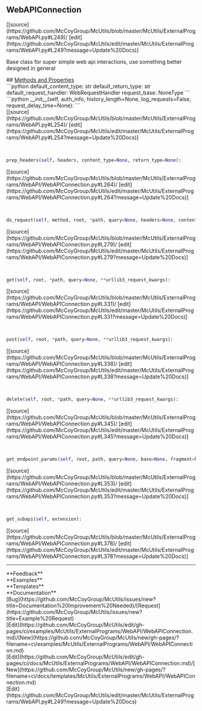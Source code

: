 ## <a id="McUtils.ExternalPrograms.WebAPI.WebAPIConnection">WebAPIConnection</a> 

<div class="docs-source-link" markdown="1">
[[source](https://github.com/McCoyGroup/McUtils/blob/master/McUtils/ExternalPrograms/WebAPI.py#L249)/
[edit](https://github.com/McCoyGroup/McUtils/edit/master/McUtils/ExternalPrograms/WebAPI.py#L249?message=Update%20Docs)]
</div>

Base class for super simple web api interactions, use something better designed in general







<div class="collapsible-section">
 <div class="collapsible-section collapsible-section-header" markdown="1">
## <a class="collapse-link" data-toggle="collapse" href="#methods" markdown="1"> Methods and Properties</a> <a class="float-right" data-toggle="collapse" href="#methods"><i class="fa fa-chevron-down"></i></a>
 </div>
 <div class="collapsible-section collapsible-section-body collapse show" id="methods" markdown="1">
 ```python
default_content_type: str
default_return_type: str
default_request_handler: WebRequestHandler
request_base: NoneType
```
<a id="McUtils.ExternalPrograms.WebAPI.WebAPIConnection.__init__" class="docs-object-method">&nbsp;</a> 
```python
__init__(self, auth_info, history_length=None, log_requests=False, request_delay_time=None): 
```
<div class="docs-source-link" markdown="1">
[[source](https://github.com/McCoyGroup/McUtils/blob/master/McUtils/ExternalPrograms/WebAPI.py#L254)/
[edit](https://github.com/McCoyGroup/McUtils/edit/master/McUtils/ExternalPrograms/WebAPI.py#L254?message=Update%20Docs)]
</div>


<a id="McUtils.ExternalPrograms.WebAPI.WebAPIConnection.prep_headers" class="docs-object-method">&nbsp;</a> 
```python
prep_headers(self, headers, content_type=None, return_type=None): 
```
<div class="docs-source-link" markdown="1">
[[source](https://github.com/McCoyGroup/McUtils/blob/master/McUtils/ExternalPrograms/WebAPI/WebAPIConnection.py#L264)/
[edit](https://github.com/McCoyGroup/McUtils/edit/master/McUtils/ExternalPrograms/WebAPI/WebAPIConnection.py#L264?message=Update%20Docs)]
</div>


<a id="McUtils.ExternalPrograms.WebAPI.WebAPIConnection.do_request" class="docs-object-method">&nbsp;</a> 
```python
do_request(self, method, root, *path, query=None, headers=None, content_type=None, return_type=None, handler=None, delay_time=None, json=None, data=None, **urllib3_request_kwargs): 
```
<div class="docs-source-link" markdown="1">
[[source](https://github.com/McCoyGroup/McUtils/blob/master/McUtils/ExternalPrograms/WebAPI/WebAPIConnection.py#L279)/
[edit](https://github.com/McCoyGroup/McUtils/edit/master/McUtils/ExternalPrograms/WebAPI/WebAPIConnection.py#L279?message=Update%20Docs)]
</div>


<a id="McUtils.ExternalPrograms.WebAPI.WebAPIConnection.get" class="docs-object-method">&nbsp;</a> 
```python
get(self, root, *path, query=None, **urllib3_request_kwargs): 
```
<div class="docs-source-link" markdown="1">
[[source](https://github.com/McCoyGroup/McUtils/blob/master/McUtils/ExternalPrograms/WebAPI/WebAPIConnection.py#L331)/
[edit](https://github.com/McCoyGroup/McUtils/edit/master/McUtils/ExternalPrograms/WebAPI/WebAPIConnection.py#L331?message=Update%20Docs)]
</div>


<a id="McUtils.ExternalPrograms.WebAPI.WebAPIConnection.post" class="docs-object-method">&nbsp;</a> 
```python
post(self, root, *path, query=None, **urllib3_request_kwargs): 
```
<div class="docs-source-link" markdown="1">
[[source](https://github.com/McCoyGroup/McUtils/blob/master/McUtils/ExternalPrograms/WebAPI/WebAPIConnection.py#L338)/
[edit](https://github.com/McCoyGroup/McUtils/edit/master/McUtils/ExternalPrograms/WebAPI/WebAPIConnection.py#L338?message=Update%20Docs)]
</div>


<a id="McUtils.ExternalPrograms.WebAPI.WebAPIConnection.delete" class="docs-object-method">&nbsp;</a> 
```python
delete(self, root, *path, query=None, **urllib3_request_kwargs): 
```
<div class="docs-source-link" markdown="1">
[[source](https://github.com/McCoyGroup/McUtils/blob/master/McUtils/ExternalPrograms/WebAPI/WebAPIConnection.py#L345)/
[edit](https://github.com/McCoyGroup/McUtils/edit/master/McUtils/ExternalPrograms/WebAPI/WebAPIConnection.py#L345?message=Update%20Docs)]
</div>


<a id="McUtils.ExternalPrograms.WebAPI.WebAPIConnection.get_endpoint_params" class="docs-object-method">&nbsp;</a> 
```python
get_endpoint_params(self, root, path, query=None, base=None, fragment=None): 
```
<div class="docs-source-link" markdown="1">
[[source](https://github.com/McCoyGroup/McUtils/blob/master/McUtils/ExternalPrograms/WebAPI/WebAPIConnection.py#L353)/
[edit](https://github.com/McCoyGroup/McUtils/edit/master/McUtils/ExternalPrograms/WebAPI/WebAPIConnection.py#L353?message=Update%20Docs)]
</div>


<a id="McUtils.ExternalPrograms.WebAPI.WebAPIConnection.get_subapi" class="docs-object-method">&nbsp;</a> 
```python
get_subapi(self, extension): 
```
<div class="docs-source-link" markdown="1">
[[source](https://github.com/McCoyGroup/McUtils/blob/master/McUtils/ExternalPrograms/WebAPI/WebAPIConnection.py#L378)/
[edit](https://github.com/McCoyGroup/McUtils/edit/master/McUtils/ExternalPrograms/WebAPI/WebAPIConnection.py#L378?message=Update%20Docs)]
</div>
 </div>
</div>












---


<div markdown="1" class="text-secondary">
<div class="container">
  <div class="row">
   <div class="col" markdown="1">
**Feedback**   
</div>
   <div class="col" markdown="1">
**Examples**   
</div>
   <div class="col" markdown="1">
**Templates**   
</div>
   <div class="col" markdown="1">
**Documentation**   
</div>
   <div class="col" markdown="1">
   
</div>
   <div class="col" markdown="1">
   
</div>
   <div class="col" markdown="1">
   
</div>
</div>
  <div class="row">
   <div class="col" markdown="1">
[Bug](https://github.com/McCoyGroup/McUtils/issues/new?title=Documentation%20Improvement%20Needed)/[Request](https://github.com/McCoyGroup/McUtils/issues/new?title=Example%20Request)   
</div>
   <div class="col" markdown="1">
[Edit](https://github.com/McCoyGroup/McUtils/edit/gh-pages/ci/examples/McUtils/ExternalPrograms/WebAPI/WebAPIConnection.md)/[New](https://github.com/McCoyGroup/McUtils/new/gh-pages/?filename=ci/examples/McUtils/ExternalPrograms/WebAPI/WebAPIConnection.md)   
</div>
   <div class="col" markdown="1">
[Edit](https://github.com/McCoyGroup/McUtils/edit/gh-pages/ci/docs/McUtils/ExternalPrograms/WebAPI/WebAPIConnection.md)/[New](https://github.com/McCoyGroup/McUtils/new/gh-pages/?filename=ci/docs/templates/McUtils/ExternalPrograms/WebAPI/WebAPIConnection.md)   
</div>
   <div class="col" markdown="1">
[Edit](https://github.com/McCoyGroup/McUtils/edit/master/McUtils/ExternalPrograms/WebAPI.py#L249?message=Update%20Docs)   
</div>
   <div class="col" markdown="1">
   
</div>
   <div class="col" markdown="1">
   
</div>
   <div class="col" markdown="1">
   
</div>
</div>
</div>
</div>